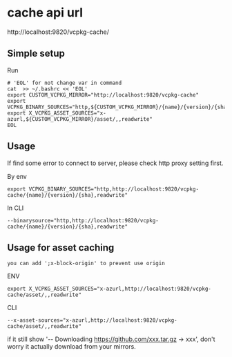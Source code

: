 # cache api url
http://localhost:9820/vcpkg-cache/


## Simple setup
Run
``` 
# 'EOL' for not change var in command
cat  >> ~/.bashrc << 'EOL'
export CUSTOM_VCPKG_MIRROR="http://localhost:9820/vcpkg-cache"
export VCPKG_BINARY_SOURCES="http,${CUSTOM_VCPKG_MIRROR}/{name}/{version}/{sha},readwrite"
export X_VCPKG_ASSET_SOURCES="x-azurl,${CUSTOM_VCPKG_MIRROR}/asset/,,readwrite"
EOL
```

## Usage
If find some error to connect to server, please check http proxy setting first.

By env

    export VCPKG_BINARY_SOURCES="http,http://localhost:9820/vcpkg-cache/{name}/{version}/{sha},readwrite"
In CLI

    --binarysource="http,http://localhost:9820/vcpkg-cache/{name}/{version}/{sha},readwrite"

## Usage for asset caching
    you can add ';x-block-origin' to prevent use origin

    

ENV

    export X_VCPKG_ASSET_SOURCES="x-azurl,http://localhost:9820/vcpkg-cache/asset/,,readwrite"

CLI

    --x-asset-sources="x-azurl,http://localhost:9820/vcpkg-cache/asset/,,readwrite"


if it still show '-- Downloading https://github.com/xxx.tar.gz -> xxx', don't worry it actually download from your mirrors.


